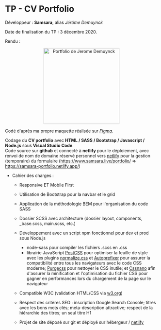 # TP - CV Portfolio

Développeur : **Samsara**, alias *Jérôme Demuynck*  

Date de finalisation du TP : 3 décembre 2020.

Rendu :
<p align="center">
    <img src="https://samsara-portfolio.netlify.app/img/portfolio/siteportfolio.jpg" alt="Portfolio de Jerome Demuynck" height="250">
</p>


Codé d'après ma propre maquette réalisée sur *[Figma](https://www.figma.com/file/B9Z2tWkTF0GyqGcqZewzOJ/Maquette-PopSchool-TP?node-id=0%3A1 " ")*.

Codage du **CV portfolio** avec **HTML / SASS / Bootstrap / Javascript / Node.js** sous **Visual Studio Code**.   
Code source sur **github** et connecté à **netlify** pour le déploiement, avec renvoi de nom de domaine réservé personnel vers [netlify](https://www.netlify.com/ "the fastest way to build the fastest sites") pour la gestion (temporaire) du formulaire (https://www.samsara.live/portfolio/ => https://samsara-portfolio.netlify.app/)

* Cahier des charges : 
  * Responsive ET Mobile First
  * Utilisation de Bootstrap pour la navbar et le grid
  * Application de la méthodologie BEM pour l'organisation du code SASS
  * Dossier SCSS avec architecture (dossier layout, components, _base.scss, main.scss, etc.)
  * Développement avec un script npm fonctionnel pour dev et prod sous Node.js
    * node-sass pour compiler les fichiers .scss en .css
    * librairie JavaScript [PostCSS](https://github.com/postcss/postcss "PostCSS is a tool for transforming styles with JS plugins.") pour optimiser la feuille de style avec les plugins [normalize.css](https://github.com/necolas/normalize.css/ "A modern alternative to CSS resets") et [Autoprefixer](https://github.com/postcss/autoprefixer "Autoprefixer will use the data based on current browser popularity and property support to apply prefixes for you. ") pour assurer la compatibilité entre tous les navigateurs avec le code CSS moderne; [Purgecss](https://github.com/FullHuman/purgecss "It removes unused selectors from your css, resulting in smaller css files.") pour nettoyer le CSS inutile; et [Cssnano](https://github.com/cssnano/cssnano "cssnano is a modern, modular compression tool written on top of the PostCSS ecosystem") afin d'assurer la minification et l'optimisation du fichier CSS pour gagner en performances lors du chargement de la page sur le navigateur   
    
  * Compatible W3C (validation HTML/CSS via [w3.org](https://www.w3.org/ "The World Wide Web Consortium (W3C) is an international community that develops open standards to ensure the long-term growth of the Web."))
  * Respect des critères SEO : inscription Google Search Console; titres avec les bons mots clés; meta-description attractive; respect de la hiérarchie des titres; un seul titre H1
  * Projet de site déposé sur git et déployé sur hébergeur / [netlify](https://www.netlify.com/ "the fastest way to build the fastest sites")
